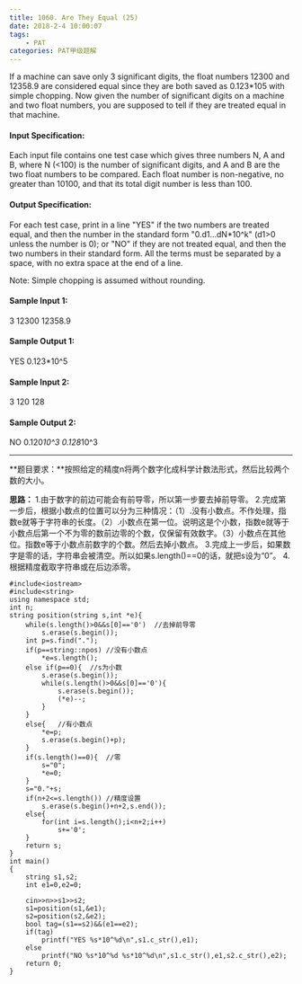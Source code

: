 ```yaml
---
title: 1060. Are They Equal (25)
date: 2018-2-4 10:00:07
tags: 
	- PAT
categories: PAT甲级题解
---
```


If a machine can save only 3 significant digits, the float numbers 12300 and 12358.9 are considered equal since they are both saved as 0.123*105 with simple chopping. Now given the number of significant digits on a machine and two float numbers, you are supposed to tell if they are treated equal in that machine.

#### Input Specification:

Each input file contains one test case which gives three numbers N, A and B, where N (<100) is the number of significant digits, and A and B are the two float numbers to be compared. Each float number is non-negative, no greater than 10100, and that its total digit number is less than 100.

#### Output Specification:

For each test case, print in a line "YES" if the two numbers are treated equal, and then the number in the standard form "0.d1...dN*10^k" (d1>0 unless the number is 0); or "NO" if they are not treated equal, and then the two numbers in their standard form. All the terms must be separated by a space, with no extra space at the end of a line.

Note: Simple chopping is assumed without rounding.

#### Sample Input 1:
3 12300 12358.9
#### Sample Output 1:
YES 0.123*10^5
#### Sample Input 2:
3 120 128
#### Sample Output 2:
NO 0.120*10^3 0.128*10^3
***
**题目要求：**按照给定的精度n将两个数字化成科学计数法形式，然后比较两个数的大小。

**思路：**
1.由于数字的前边可能会有前导零，所以第一步要去掉前导零。
2.完成第一步后，根据小数点的位置可以分为三种情况：（1）.没有小数点。不作处理，指数e就等于字符串的长度。（2）.小数点在第一位。说明这是个小数，指数e就等于小数点后第一个不为零的数前边零的个数，仅保留有效数字。（3）小数点在其他位。指数e等于小数点前数字的个数。然后去掉小数点。
3.完成上一步后，如果数字是零的话，字符串会被清空。所以如果s.length()==0的话，就把s设为“0”。
4.根据精度截取字符串或在后边添零。
```
#include<iostream>
#include<string>
using namespace std;
int n;
string position(string s,int *e){
    while(s.length()>0&&s[0]=='0')  //去掉前导零
        s.erase(s.begin());
    int p=s.find(".");
    if(p==string::npos) //没有小数点
        *e=s.length();
    else if(p==0){  //s为小数
        s.erase(s.begin());
        while(s.length()>0&&s[0]=='0'){
            s.erase(s.begin());
            (*e)--;
        }
    }
    else{   //有小数点
        *e=p;
        s.erase(s.begin()+p);
    }
    if(s.length()==0){  //零
        s="0";
        *e=0;
    }
    s="0."+s;
    if(n+2<=s.length()) //精度设置
        s.erase(s.begin()+n+2,s.end());
    else{
        for(int i=s.length();i<n+2;i++)
            s+='0';
    }
    return s;
}
int main()
{
    string s1,s2;
    int e1=0,e2=0;

    cin>>n>>s1>>s2;
    s1=position(s1,&e1);
    s2=position(s2,&e2);
    bool tag=(s1==s2)&&(e1==e2);
    if(tag)
        printf("YES %s*10^%d\n",s1.c_str(),e1);
    else
        printf("NO %s*10^%d %s*10^%d\n",s1.c_str(),e1,s2.c_str(),e2);
    return 0;
}   
```